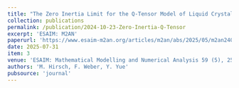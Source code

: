 ```yaml
---
title: "The Zero Inertia Limit for the Q-Tensor Model of Liquid Crystals: Analysis and Numerics"
collection: publications
permalink: /publication/2024-10-23-Zero-Inertia-Q-Tensor
excerpt: 'ESAIM: M2AN'
paperurl: 'https://www.esaim-m2an.org/articles/m2an/abs/2025/05/m2an240258/m2an240258.html'
date: 2025-07-31
item: 3
venue: 'ESAIM: Mathematical Modelling and Numerical Analysis 59 (5), 2515-2556'
authors: 'M. Hirsch, F. Weber, Y. Yue'
pubsource: 'journal'
---
```

